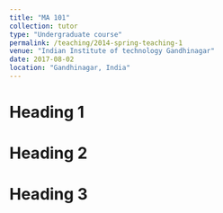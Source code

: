 ```yaml
---
title: "MA 101"
collection: tutor
type: "Undergraduate course"
permalink: /teaching/2014-spring-teaching-1
venue: "Indian Institute of technology Gandhinagar"
date: 2017-08-02
location: "Gandhinagar, India"
---
```




Heading 1
======

Heading 2
======

Heading 3
======
